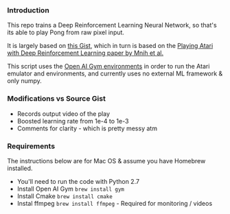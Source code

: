 ### Introduction

This repo trains a Deep Reinforcement Learning Neural Network, so that's its able to play Pong from raw pixel input.

It is largely based on [this Gist](https://gist.github.com/karpathy/a4166c7fe253700972fcbc77e4ea32c5), which
in turn is based on the [Playing Atari with Deep Reinforcement Learning paper by Mnih et al.](https://arxiv.org/abs/1312.5602)

This script uses the [Open AI Gym environments](https://github.com/openai/gym) in order to run the Atari emulator and environments, and currently uses no external ML framework & only numpy.

### Modifications vs Source Gist
* Records output video of the play
* Boosted learning rate from 1e-4 to 1e-3
* Comments for clarity - which is pretty messy atm

### Requirements
The instructions below are for Mac OS & assume you have Homebrew installed.

* You'll need to run the code with Python 2.7
* Install Open AI Gym `brew install gym`
* Install Cmake `brew install cmake`
* Instal ffmpeg `brew install ffmpeg` - Required for monitoring / videos
